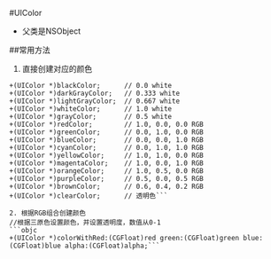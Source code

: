 #UIColor
- 父类是NSObject

##常用方法
1. 直接创建对应的颜色
```objc
+(UIColor *)blackColor;      // 0.0 white
+(UIColor *)darkGrayColor;   // 0.333 white
+(UIColor *)lightGrayColor;  // 0.667 white
+(UIColor *)whiteColor;      // 1.0 white
+(UIColor *)grayColor;       // 0.5 white
+(UIColor *)redColor;        // 1.0, 0.0, 0.0 RGB
+(UIColor *)greenColor;      // 0.0, 1.0, 0.0 RGB
+(UIColor *)blueColor;       // 0.0, 0.0, 1.0 RGB
+(UIColor *)cyanColor;       // 0.0, 1.0, 1.0 RGB
+(UIColor *)yellowColor;     // 1.0, 1.0, 0.0 RGB
+(UIColor *)magentaColor;    // 1.0, 0.0, 1.0 RGB
+(UIColor *)orangeColor;     // 1.0, 0.5, 0.0 RGB
+(UIColor *)purpleColor;     // 0.5, 0.0, 0.5 RGB
+(UIColor *)brownColor;      // 0.6, 0.4, 0.2 RGB
+(UIColor *)clearColor;      // 透明色```

2. 根据RGB组合创建颜色
//根据三原色设置颜色，并设置透明度，数值从0-1
```objc
+(UIColor *)colorWithRed:(CGFloat)red green:(CGFloat)green blue:(CGFloat)blue alpha:(CGFloat)alpha;```
